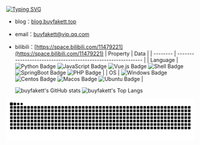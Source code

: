 <a href="https://git.io/typing-svg"><img src="https://readme-typing-svg.herokuapp.com?font=Fira+Code&pause=1000&center=true&vCenter=true&width=435&lines=Hi+there+%F0%9F%91%8B%EF%BC%8CI'm+buyfakett;Welcome+to+my+profile%EF%BC%81;Over+6+years+of+programming+experience;Always+learning+new+things" alt="Typing SVG" /></a>
- blog：[blog.buyfakett.top](https://blog.buyfakett.top)
- email：[buyfakett@vip.qq.com](mailto:buyfakett@vip.qq.com)
- bilibili：[https://space.bilibili.com/11479221](https://space.bilibili.com/11479221)
  | Property | Data                                                         |
  | -------- | ------------------------------------------------------------ |
  | Language | ![Python Badge](https://img.shields.io/badge/-Python-3776AB?style=flat&logo=Python&logoColor=white)	![JavaScript Badge](https://img.shields.io/badge/-JavaScript-3776AB?style=flat&logo=JavaScript&logoColor=white)	![Vue.js Badge](https://img.shields.io/badge/-Vue.js-3776AB?style=flat&logo=Vue.js&logoColor=white)	![Shell Badge](https://img.shields.io/badge/-Shell-3776AB?style=flat&logo=Shell&logoColor=white)	![SpringBoot Badge](https://img.shields.io/badge/-SpringBoot-3776AB?style=flat&logo=SpringBoot&logoColor=white)	![PHP Badge](https://img.shields.io/badge/-PHP-3776AB?style=flat&logo=PHP&logoColor=white) |
  | OS       | ![Windows Badge](https://img.shields.io/badge/-Windows-000?style=flat&logo=Windows&logoColor=blue)	![Centos Badge](https://img.shields.io/badge/-Centos-000?style=flat&logo=Centos&logoColor=9F2B68)	![Macos Badge](https://img.shields.io/badge/-Macos-000?style=flat&logo=Macos&logoColor=blue)	![Ubuntu Badge](https://img.shields.io/badge/-Ubuntu-000?style=flat&logo=Ubuntu&logoColor=dd4814) |

  <img src="https://github-stats.ubrong.com/api?username=buyfakett&show_icons=true" alt="buyfakett's GitHub stats" height="185px" /> <img src="https://github-stats.ubrong.com/api/top-langs/?username=buyfakett" alt="buyfakett's Top Langs" height="185px" />
<picture>
  <source media="(prefers-color-scheme: dark)" srcset="https://raw.githubusercontent.com/buyfakett/buyfakett/output/github-contribution-grid-snake-dark.svg">
  <source media="(prefers-color-scheme: light)" srcset="https://raw.githubusercontent.com/buyfakett/buyfakett/output/github-contribution-grid-snake.svg">
  <img alt="github contribution grid snake animation" src="https://raw.githubusercontent.com/buyfakett/buyfakett/output/github-contribution-grid-snake.svg">
</picture>
